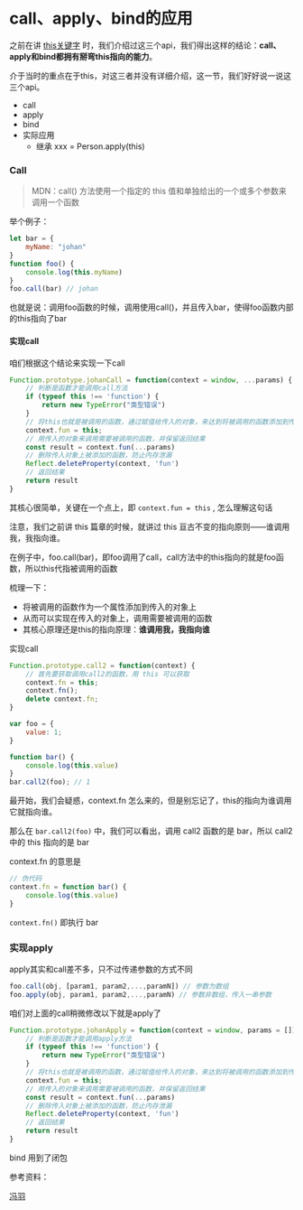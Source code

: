 # call、apply、bind的应用



之前在讲 [this关键字](../this关键字) 时，我们介绍过这三个api，我们得出这样的结论：**call、apply和bind都拥有掰弯this指向的能力**。

介于当时的重点在于this，对这三者并没有详细介绍，这一节，我们好好说一说这三个api。



- call
- apply
- bind
- 实际应用
  - 继承 xxx = Person.apply(this)



### Call

> MDN：call() 方法使用一个指定的 this 值和单独给出的一个或多个参数来调用一个函数

举个例子：

```javascript
let bar = {
    myName: "johan"
}
function foo() {
    console.log(this.myName)
}
foo.call(bar) // johan
```

也就是说：调用foo函数的时候，调用使用call()，并且传入bar，使得foo函数内部的this指向了bar



#### 实现call

咱们根据这个结论来实现一下call

```javascript
Function.prototype.johanCall = function(context = window, ...params) {
    // 判断是函数才能调用call方法
    if (typeof this !== 'function') {
        return new TypeError("类型错误")
    }
    // 将this也就是被调用的函数，通过赋值给传入的对象，来达到将被调用的函数添加到传入的对象上的目的
    context.fun = this;
    // 用传入的对象来调用需要被调用的函数，并保留返回结果
    const result = context.fun(...params)
    // 删除传入对象上被添加的函数，防止内存泄漏
    Reflect.deleteProperty(context, 'fun')
    // 返回结果
    return result
}
```

其核心很简单，关键在一个点上，即 `context.fun = this` , 怎么理解这句话

注意，我们之前讲 this 篇章的时候，就讲过 this 亘古不变的指向原则——谁调用我，我指向谁。

在例子中，foo.call(bar)，即foo调用了call，call方法中的this指向的就是foo函数，所以this代指被调用的函数

梳理一下：

- 将被调用的函数作为一个属性添加到传入的对象上
- 从而可以实现在传入的对象上，调用需要被调用的函数
- 其核心原理还是this的指向原理：**谁调用我，我指向谁**













实现call

```javascript
Function.prototype.call2 = function(context) {
    // 首先要获取调用call2的函数，用 this 可以获取
    context.fn = this;
    context.fn();
    delete context.fn;
}

var foo = {
    value: 1;
}

function bar() {
    console.log(this.value)
}
bar.call2(foo); // 1
```

最开始，我们会疑惑，context.fn 怎么来的，但是别忘记了，this的指向为谁调用它就指向谁。

那么在 `bar.call2(foo)` 中，我们可以看出，调用 call2 函数的是 bar，所以 call2 中的 this 指向的是 bar

context.fn 的意思是

```javascript
// 伪代码
context.fn = function bar() {
    console.log(this.value)
} 
```

`context.fn()` 即执行 bar 









### 实现apply

apply其实和call差不多，只不过传递参数的方式不同

```javascript
foo.call(obj, [param1, param2,...,paramN]) // 参数为数组
foo.apply(obj, param1, param2,...,paramN) // 参数非数组，传入一串参数
```

咱们对上面的call稍微修改以下就是apply了

```javascript
Function.prototype.johanApply = function(context = window, params = []) {
    // 判断是函数才能调用apply方法
    if (typeof this !== 'function') {
        return new TypeError("类型错误")
    }
    // 将this也就是被调用的函数，通过赋值给传入的对象，来达到将被调用的函数添加到传入的对象上的目的
    context.fun = this;
    // 用传入的对象来调用需要被调用的函数，并保留返回结果
    const result = context.fun(...params)
    // 删除传入对象上被添加的函数，防止内存泄漏
    Reflect.deleteProperty(context, 'fun')
    // 返回结果
    return result
}
```



bind 用到了闭包







参考资料：

[冯羽](https://github.com/mqyqingfeng/Blog/issues/11)





